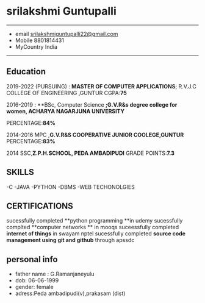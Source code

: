 srilakshmi Guntupalli
============

-------------------     ----------------------------
- email                          srilakshmiguntupalli22@gmail.com
- Mobile                          8801814431
- MyCountry                       India
-------------------     ----------------------------

Education
---------

2019-2022 (PURSUING)
:   **MASTER OF COMPUTER APPLICATIONS**; R.V.J.C COLLEGE OF ENGINEERING ,GUNTUR
CGPA:**75**

2016-2019
:   **BSc, Computer Science **;G.V.R&s degree college for women, ACHARYA NAGARJUNA UNIVERSITY**

PERCENTAGE:**84%**

2014-2016
MPC ,**G.V.R&S COOPERATIVE JUNIOR COOLEGE,GUNTUR**
PERCENTAGE:**83%**

2014
SSC,**Z.P.H.SCHOOL, PEDA AMBADIPUDI**
GRADE POINTS:**7.3**


SKILLS
-------
-C
-JAVA
-PYTHON
-DBMS
-WEB TECHONOLGIES

CERTIFICATIONS
--------------
sucessfully completed **python programming **in udemy
sucessfully  complted **computer networks ** in mooqs
suceessfully completed **internet of things** in swayam nptel
sucessfully completed **source code management using git and github** through apssdc


personal info
-------------
- father name : G.Ramanjaneyulu
- dob: 06-06-1999
- gender: female
- adress:Peda ambadipudi(v),prakasam (dist)



